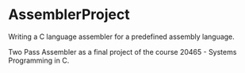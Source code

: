 # AssemblerProject
Writing a C language assembler for a predefined assembly language.

Two Pass Assembler as a final project of the course 20465 - Systems Programming in C.
